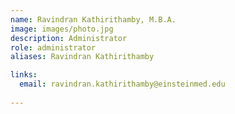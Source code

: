 ```yaml
---
name: Ravindran Kathirithamby, M.B.A.
image: images/photo.jpg
description: Administrator
role: administrator
aliases: Ravindran Kathirithamby

links:
  email: ravindran.kathirithamby@einsteinmed.edu
  
---
```



